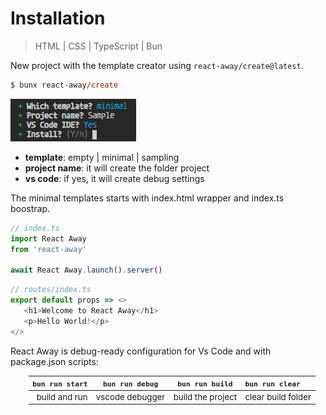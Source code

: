 <style>@import url(creation.css);</style> 

# Installation

> HTML | CSS | TypeScript | Bun

New project with the template creator using `react-away/create@latest`. 

```ps
$ bunx react-away/create 
```


<aside id='cli' cols='3:5'>

<img src='../@assets/img/cli-tool-min.png'>

* **template**: empty | minimal | sampling
* **project name**: it will create the folder project
* **vs code**: if yes, it will create debug settings

</aside>

The minimal templates starts with index.html wrapper and index.ts boostrap.

<aside cols='2'>

```typescript
// index.ts
import React Away 
from 'react-away'

await React Away.launch().server()  
```

```ts
// routes/index.ts
export default props => <>
   <h1>Welcome to React Away</h1>
   <p>Hello World!</p>
</>
```

</aside>

React Away is debug-ready configuration for Vs Code and with package.json scripts:

<section style='margin-left: 30px; zoom: 95%'>

| `bun run start` | `bun run debug` |  `bun run build`  | `bun run clear`    |
| --------------: | :-------------: | :---------------: | :----------------- |
|   build and run | vscode debugger | build the project | clear build folder |

</section>
